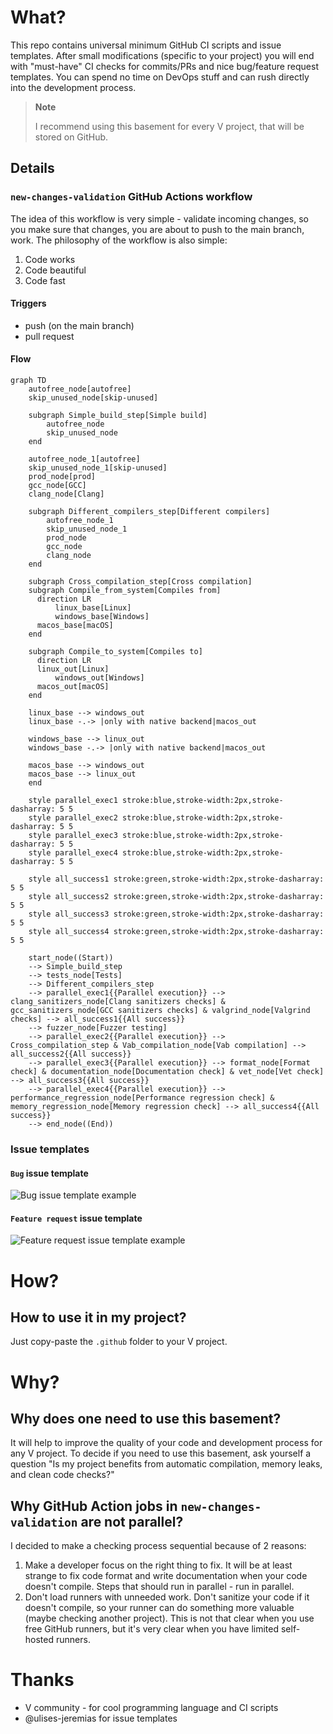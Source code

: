 # What?

This repo contains universal minimum GitHub CI scripts and issue templates. After small modifications (specific to your project) you will end with "must-have" CI checks for commits/PRs and nice bug/feature request templates. You can spend no time on DevOps stuff and can rush directly into the development process.

> **Note**
> 
> I recommend using this basement for every V project, that will be stored on GitHub.

## Details

### `new-changes-validation` GitHub Actions workflow

The idea of this workflow is very simple - validate incoming changes, so you make sure that changes, you are about to push to the main branch, work.
The philosophy of the workflow is also simple:

1. Code works
2. Code beautiful
3. Code fast

#### Triggers

- push (on the main branch)
- pull request

#### Flow

```mermaid
graph TD
	autofree_node[autofree]
	skip_unused_node[skip-unused]

	subgraph Simple_build_step[Simple build]
		autofree_node
		skip_unused_node
	end

	autofree_node_1[autofree]
	skip_unused_node_1[skip-unused]
	prod_node[prod]
	gcc_node[GCC]
	clang_node[Clang]

	subgraph Different_compilers_step[Different compilers]
		autofree_node_1
		skip_unused_node_1
		prod_node
		gcc_node
		clang_node
	end

	subgraph Cross_compilation_step[Cross compilation]
    subgraph Compile_from_system[Compiles from]
      direction LR
		  linux_base[Linux]
		  windows_base[Windows]
      macos_base[macOS]
    end

    subgraph Compile_to_system[Compiles to]
      direction LR
      linux_out[Linux]
		  windows_out[Windows]
      macos_out[macOS]
    end
    
    linux_base --> windows_out
    linux_base -.-> |only with native backend|macos_out
    
    windows_base --> linux_out
    windows_base -.-> |only with native backend|macos_out
    
    macos_base --> windows_out
    macos_base --> linux_out
	end

	style parallel_exec1 stroke:blue,stroke-width:2px,stroke-dasharray: 5 5
	style parallel_exec2 stroke:blue,stroke-width:2px,stroke-dasharray: 5 5
	style parallel_exec3 stroke:blue,stroke-width:2px,stroke-dasharray: 5 5
	style parallel_exec4 stroke:blue,stroke-width:2px,stroke-dasharray: 5 5
  
	style all_success1 stroke:green,stroke-width:2px,stroke-dasharray: 5 5
	style all_success2 stroke:green,stroke-width:2px,stroke-dasharray: 5 5
	style all_success3 stroke:green,stroke-width:2px,stroke-dasharray: 5 5
	style all_success4 stroke:green,stroke-width:2px,stroke-dasharray: 5 5

	start_node((Start)) 
	--> Simple_build_step
	--> tests_node[Tests]
	--> Different_compilers_step
	--> parallel_exec1{{Parallel execution}} --> clang_sanitizers_node[Clang sanitizers checks] & gcc_sanitizers_node[GCC sanitizers checks] & valgrind_node[Valgrind checks] --> all_success1{{All success}}
	--> fuzzer_node[Fuzzer testing]
	--> parallel_exec2{{Parallel execution}} --> Cross_compilation_step & Vab_compilation_node[Vab compilation] --> all_success2{{All success}}
	--> parallel_exec3{{Parallel execution}} --> format_node[Format check] & documentation_node[Documentation check] & vet_node[Vet check] --> all_success3{{All success}}
	--> parallel_exec4{{Parallel execution}} --> performance_regression_node[Performance regression check] & memory_regression_node[Memory regression check] --> all_success4{{All success}}
	--> end_node((End))
```

### Issue templates

#### `Bug` issue template

![Bug issue template example](https://user-images.githubusercontent.com/36485221/219885209-8343f5cf-fbab-428f-8090-f7b1979a5c62.png)

#### `Feature request` issue template

![Feature request issue template example](https://user-images.githubusercontent.com/36485221/219885262-3f770c2b-a51a-4c95-8954-43ff97fc792d.png)

# How?

## How to use it in my project?

Just copy-paste the `.github` folder to your V project.

# Why?

## Why does one need to use this basement?

It will help to improve the quality of your code and development process for any V project. To decide if you need to use this basement, ask yourself a question "Is my project benefits from automatic compilation, memory leaks, and clean code checks?"

## Why GitHub Action jobs in `new-changes-validation` are not parallel?

I decided to make a checking process sequential because of 2 reasons:

1. Make a developer focus on the right thing to fix. It will be at least strange to fix code format and write documentation when your code doesn't compile. Steps that should run in parallel - run in parallel.
2. Don't load runners with unneeded work. Don't sanitize your code if it doesn't compile, so your runner can do something more valuable (maybe checking another project). This is not that clear when you use free GitHub runners, but it's very clear when you have limited self-hosted runners.

# Thanks

- V community - for cool programming language and CI scripts
- @ulises-jeremias for issue templates
